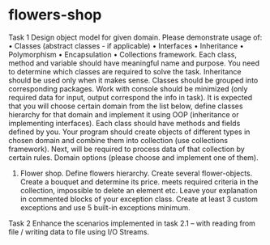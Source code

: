 # flowers-shop
Task 1
Design object model for given domain.
Please demonstrate usage of:
•	Classes (abstract classes - if applicable)
•	Interfaces
•	Inheritance
•	Polymorphism
•	Encapsulation
•	Collections framework.
Each class, method and variable should have meaningful name and purpose. You need to determine which classes are required to solve the task. Inheritance should be used only when it makes sense. Classes should be grouped into corresponding packages. Work with console should be minimized (only required data for input, output correspond the info in task). It is expected that you will choose certain domain from the list below, define classes hierarchy for that domain and implement it using OOP (inheritance or implementing interfaces). Each class should have methods and fields defined by you. Your program should create objects of different types in chosen domain and combine them into collection (use collections framework). Next, will be required to process data of that collection by certain rules.
Domain options (please choose and implement one of them).
1.	Flower shop. Define flowers hierarchy. Create several flower-objects. Create a bouquet and determine its price. 
 meets required criteria in the collection, impossible to delete an element etc. Leave your explanation in commented blocks of your exception class. Create at least 3 custom exceptions and use 5 built-in exceptions minimum.

Task 2
Enhance the scenarios implemented in task 2.1 – with reading from file / writing data to file using I/O Streams.
